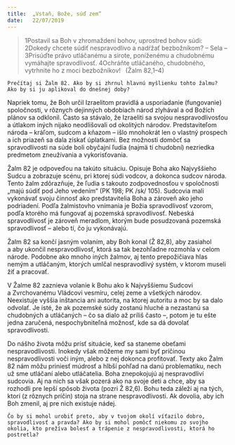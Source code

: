 ```yaml
---
title:  „Vstaň, Bože, súď zem“
date:   22/07/2019
---
```


> <p></p>
> 1Postavil sa Boh v zhromaždení bohov, uprostred bohov súdi: 2Dokedy chcete súdiť nespravodlivo a nadŕžať bezbožníkom? – Sela – 3Prisúďte právo utláčanému a sirote, poníženému a chudobnému vymáhajte spravodlivosť. 4Ochráňte utláčaného, chudobného, vytrhnite ho z moci bezbožníkov!  (Žalm 82,1–4)

`Prečítaj si Žalm 82. Ako by si zhrnul hlavnú myšlienku tohto žalmu? Ako by si ju aplikoval do dnešnej doby?`

Napriek tomu, že Boh určil Izraelitom pravidlá a usporiadanie (fungovanie) spoločnosti, v rôznych dejinných obdobiach národ zlyhával a od Božích plánov sa odklonil. Často sa stávalo, že Izraeliti sa svojou nespravodlivosťou a útlakom iných nijako neodlišovali od okolitých národov. Predstaviteľom národa – kráľom, sudcom a kňazom – išlo mnohokrát len o vlastný prospech a ich priazeň sa dala získať úplatkami. Bez možnosti domôcť sa spravodlivosti na súde boli obyčajní ľudia (najmä tí chudobní) nezriedka predmetom zneužívania a vykorisťovania.

Žalm 82 je odpoveďou na takúto situáciu. Opisuje Boha ako Najvyššieho Sudcu a zobrazuje scénu, pri ktorej súdi vodcov, a dokonca sudcov národa. Tento žalm zdôrazňuje, že ľudia s takouto zodpovednosťou v spoločnosti „majú súdiť pod Jeho vedením“ (PK 198; PK /sk/ 105). Sudcovia mali vykonávať svoju činnosť ako predstavitelia Boha a zároveň ako jeho podriadení. Podľa žalmistovho vnímania je Božia spravodlivosť vzorom, podľa ktorého má fungovať aj pozemská spravodlivosť. Nebeská spravodlivosť je zároveň meradlom, ktorým bude posudzovaná pozemská spravodlivosť – alebo tí, čo ju vykonávajú.

Žalm 82 sa končí jasným volaním, aby Boh konal (Ž 82,8), aby zasiahol a aby ukončil nespravodlivosť, ktorá sa tak bezohľadne rozmohla v celom národe. Podobne ako mnoho iných žalmov, aj tento prepožičiava hlas nemým a utláčaným, ktorých umlčal nespravodlivý systém, v ktorom museli žiť a pracovať.

V Žalme 82 zaznieva volanie k Bohu ako k Najvyššiemu Sudcovi a Zvrchovanému Vládcovi vesmíru, celej zeme a všetkých národov. Neexistuje vyššia inštancia ani autorita, na ktorej autoritu a moc by sa dalo odvolať. Je isté, že ak pozemské súdy zostanú hluché a nezastanú sa chudobných a utláčaných – čo sa dialo až príliš často –, potom je tu ešte jedna zaručená, nespochybniteľná možnosť, kde sa dá dovolať spravodlivosti.

Do nášho života môžu prísť situácie, keď sa staneme obeťami nespravodlivosti. Inokedy však môžeme my sami byť príčinou nespravodlivosti voči iným, alebo z nej dokonca profitovať. Texty ako Žalm 82 nám môžu priniesť múdrosť a hlbší pohľad na danú problematiku, nech už sme utláčaní alebo utláčatelia. Boha znepokojujú aj nespravodliví sudcovia. Aj na nich sa však pozerá ako na svoje deti a chce, aby sa rozhodli pre lepší spôsob života (pozri Ž 82,6). Bohu teda záleží aj na tých, ktorí (z rôznych príčin) stoja na strane nespravodlivosti. Ak dovolia, aby ich Boh zmenil, aj pre nich existuje nádej.

`Čo by si mohol urobiť preto, aby v tvojom okolí víťazilo dobro, spravodlivosť a pravda? Ako by si mohol pomôcť niekomu zo svojho okolia, kto prežíva bolesť a trápenie z nespravodlivosti, ktorá ho postretla?`